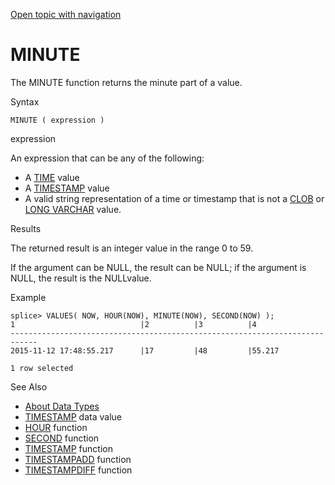 [Open topic with navigation](../../../index.html#Shared/SQLReference/BuiltInFcns/Minute.html)

<a href="" id="BuiltInFcns.Minute"></a>[]()MINUTE
=================================================

The <span class="CodeFont">MINUTE</span> function returns the minute part of a value.

Syntax

``` FcnSyntax
MINUTE ( expression )
```

expression

An expression that can be any of the following:

-   A [<span class="CodeFont">TIME</span>](../DataTypes/Time.html) value
-   A [<span class="CodeFont">TIMESTAMP</span>](../DataTypes/TimeStamp.html) value
-   A valid string representation of a time or timestamp that is not a [<span class="CodeFont">CLOB</span>](../DataTypes/Clob.html) or [<span class="CodeFont">LONG VARCHAR</span>](../DataTypes/LongVarchar.html) value.

Results

The returned result is an integer value in the range <span class="CodeFont">0</span> to <span class="CodeFont">59</span>.

If the argument can be <span class="CodeFont">NULL</span>, the result can be <span class="CodeFont">NULL</span>; if the argument is <span class="CodeFont">NULL</span>, the result is the <span class="CodeFont">NULL</span>value.

Example

``` Example
splice> VALUES( NOW, HOUR(NOW), MINUTE(NOW), SECOND(NOW) );
1                            |2          |3          |4                     
----------------------------------------------------------------------------
2015-11-12 17:48:55.217      |17         |48         |55.217                

1 row selected
```

See Also

-   [About Data Types](../DataTypes/Intro.NumericTypes.html)
-   [<span class="CodeFont">TIMESTAMP</span>](../DataTypes/TimeStamp.html) data value
-   [<span class="CodeFont">HOUR</span>](Hour.html) function
-   [<span class="CodeFont">SECOND</span>](Second.html) function
-   [<span class="CodeFont">TIMESTAMP</span>](TimeStamp.html) function
-   [<span class="CodeFont">TIMESTAMPADD</span>](TimeStampAdd.html) function
-   [<span class="CodeFont">TIMESTAMPDIFF</span>](TimeStampDiff.html) function

 


